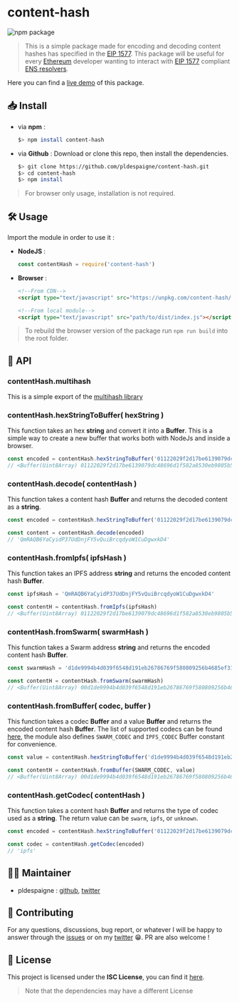 

# content-hash

![npm package](https://badge.fury.io/js/content-hash.svg)

>This is a simple package made for encoding and decoding content hashes has specified in the [EIP 1577](https://github.com/ethereum/EIPs/blob/master/EIPS/eip-1577.md).
This package will be useful for every [Ethereum](https://www.ethereum.org/) developer wanting to interact with [EIP 1577](https://github.com/ethereum/EIPs/blob/master/EIPS/eip-1577.md) compliant [ENS resolvers](http://docs.ens.domains/en/latest/introduction.html).

Here you can find a [live demo](https://content-hash.surge.sh/) of this package.

## 📥 Install
* via **npm** :
	```bash
	$> npm install content-hash
	```
* via **Github** : Download or clone this repo, then install the dependencies.
	```bash
	$> git clone https://github.com/pldespaigne/content-hash.git
	$> cd content-hash
	$> npm install
	```
> For browser only usage, installation is not required.

## 🛠 Usage
Import the module in order to use it :
* **NodeJS** :
	```javascript
	const contentHash = require('content-hash')
	```
* **Browser** :
	```html
	<!--From CDN-->
	<script type="text/javascript" src="https://unpkg.com/content-hash/dist/index.js"></script>

	<!--From local module-->
	<script type="text/javascript" src="path/to/dist/index.js"></script>
	```
> To rebuild the browser version of the package run `npm run build` into the root folder.

## 📕 API
### contentHash.multihash
This is a simple export of the [multihash library](https://www.npmjs.com/package/multihashes)

### contentHash.hexStringToBuffer( hexString )
This function takes an hex **string** and convert it into a **Buffer**. This is a simple way to create a new buffer that works both with NodeJs and inside a browser.
```javascript
const encoded = contentHash.hexStringToBuffer('01122029f2d17be6139079dc48696d1f582a8530eb9805b561eda517e22a892c7e3f1f')
// <Buffer(Uint8Array) 01122029f2d17be6139079dc48696d1f582a8530eb9805b561eda517e22a892c7e3f1f>
```

### contentHash.decode( contentHash )
This function takes a content hash **Buffer** and returns the decoded content as a **string**.
```javascript
const encoded = contentHash.hexStringToBuffer('01122029f2d17be6139079dc48696d1f582a8530eb9805b561eda517e22a892c7e3f1f')

const content = contentHash.decode(encoded)
// 'QmRAQB6YaCyidP37UdDnjFY5vQuiBrcqdyoW1CuDgwxkD4'
```

### contentHash.fromIpfs( ipfsHash )
This function takes an IPFS address **string** and returns the encoded content hash **Buffer**.
```javascript
const ipfsHash = 'QmRAQB6YaCyidP37UdDnjFY5vQuiBrcqdyoW1CuDgwxkD4'

const contentH = contentHash.fromIpfs(ipfsHash)
// <Buffer(Uint8Array) 01122029f2d17be6139079dc48696d1f582a8530eb9805b561eda517e22a892c7e3f1f>
```
### contentHash.fromSwarm( swarmHash )
This function takes a Swarm address **string** and returns the encoded content hash **Buffer**.
```javascript
const swarmHash = 'd1de9994b4d039f6548d191eb26786769f580809256b4685ef316805265ea162'

const contentH = contentHash.fromSwarm(swarmHash)
// <Buffer(Uint8Array) 00d1de9994b4d039f6548d191eb26786769f580809256b4685ef316805265ea162>
```
### contentHash.fromBuffer( codec, buffer )
This function takes a codec **Buffer** and a value **Buffer** and returns the encoded content hash **Buffer**.
The list of supported codecs can be found [here](https://github.com/ensdomains/multicodec/blob/master/table.csv), the module also defines `SWARM_CODEC` and `IPFS_CODEC` Buffer constant for convenience.
```javascript
const value = contentHash.hexStringToBuffer('d1de9994b4d039f6548d191eb26786769f580809256b4685ef316805265ea162')

const contentH = contentHash.fromBuffer(SWARM_CODEC, value)
// <Buffer(Uint8Array) 00d1de9994b4d039f6548d191eb26786769f580809256b4685ef316805265ea162>
```
### contentHash.getCodec( contentHash )
This function takes a content hash **Buffer** and returns the type of codec used as a **string**. The return value can be `swarm`, `ipfs`, or `unknown`.
```javascript
const encoded = contentHash.hexStringToBuffer('01122029f2d17be6139079dc48696d1f582a8530eb9805b561eda517e22a892c7e3f1f')

const codec = contentHash.getCodec(encoded)
// 'ipfs'
```
## 👨‍💻 Maintainer
*  pldespaigne : [github](https://github.com/pldespaigne), [twitter](https://twitter.com/pldespaigne)

## 🙌 Contributing
For any questions, discussions, bug report, or whatever I will be happy to answer through the [issues](https://github.com/pldespaigne/content-hash/issues) or on my [twitter](https://twitter.com/pldespaigne) 😁. PR are also welcome !

## 📝 License
This project is licensed under the **ISC License**, you can find it [here](https://github.com/pldespaigne/content-hash/blob/master/LICENSE).
> Note that the dependencies may have a different License


